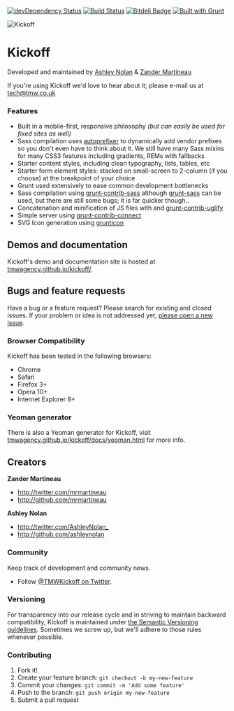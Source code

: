 [![devDependency Status](https://david-dm.org/tmwagency/kickoff/dev-status.png)](https://david-dm.org/tmwagency/kickoff#info=devDependencies) [![Build Status](https://travis-ci.org/tmwagency/kickoff.svg?branch=master)](https://travis-ci.org/tmwagency/kickoff) [![Bitdeli Badge](https://d2weczhvl823v0.cloudfront.net/tmwagency/kickoff/trend.png)](https://bitdeli.com/free "Bitdeli Badge") [![Built with Grunt](https://cdn.gruntjs.com/builtwith.png)](http://gruntjs.com/)

![Kickoff](http://i61.tinypic.com/1zyitqe.png)

# Kickoff

Developed and maintained by [Ashley Nolan](https://github.com/ashleynolan) & [Zander Martineau](https://github.com/mrmartineau)

If you're using Kickoff we'd love to hear about it; please e-mail us at tech@tmw.co.uk

### Features
* Built in a mobile-first, responsive philosophy *(but can easily be used for fixed sites as well)*
* Sass compilation uses [autoprefixer]() to dynamically add vendor prefixes so you don't even have to think about it. We still have many Sass mixins for many CSS3 features including gradients, REMs with fallbacks
* Starter content styles, including clean typography, lists, tables, etc
* Starter form element styles: stacked on small-screen to 2-column (if you choose) at the breakpoint of your choice
* Grunt used extensively to ease common development bottlenecks
 * Sass compilation using [grunt-contrib-sass](https://github.com/gruntjs/grunt-contrib-sass) although [grunt-sass](https://github.com/sindresorhus/grunt-sass) can be used, but there are still some bugs; it is far quicker though..
 * Concatenation and minification of JS files with and [grunt-contrib-uglify](https://github.com/gruntjs/grunt-contrib-uglify)
 * Simple server using [grunt-contrib-connect](https://github.com/gruntjs/grunt-contrib-connect)
 * SVG Icon generation using [grunticon](https://github.com/filamentgroup/grunticon)

## Demos and documentation
Kickoff's demo and documentation site is hosted at [tmwagency.github.io/kickoff/](http://tmwagency.github.io/kickoff/).

## Bugs and feature requests
Have a bug or a feature request? Please search for existing and closed issues. If your problem or idea is not addressed yet, [please open a new issue](https://github.com/tmwagency/kickoff/issues/new).

### Browser Compatibility
Kickoff has been tested in the following browsers:
- Chrome
- Safari
- Firefox 3+
- Opera 10+
- Internet Explorer 8+

### Yeoman generator
There is also a Yeoman generator for Kickoff, visit [tmwagency.github.io/kickoff/docs/yeoman.html](http://tmwagency.github.io/kickoff/docs/yeoman.html) for more info.

## Creators

**Zander Martineau**

- <http://twitter.com/mrmartineau>
- <http://github.com/mrmartineau>

**Ashley Nolan**

- <http://twitter.com/AshleyNolan_>
- <http://github.com/ashleynolan>

### Community

Keep track of development and community news.

- Follow [@TMWKickoff on Twitter](http://twitter.com/TMWKickoff).

### Versioning

For transparency into our release cycle and in striving to maintain backward compatibility, Kickoff is maintained under [the Semantic Versioning guidelines](http://semver.org/). Sometimes we screw up, but we'll adhere to those rules whenever possible.

### Contributing

1. Fork it!
2. Create your feature branch: `git checkout -b my-new-feature`
3. Commit your changes: `git commit -m 'Add some feature'`
4. Push to the branch: `git push origin my-new-feature`
5. Submit a pull request


